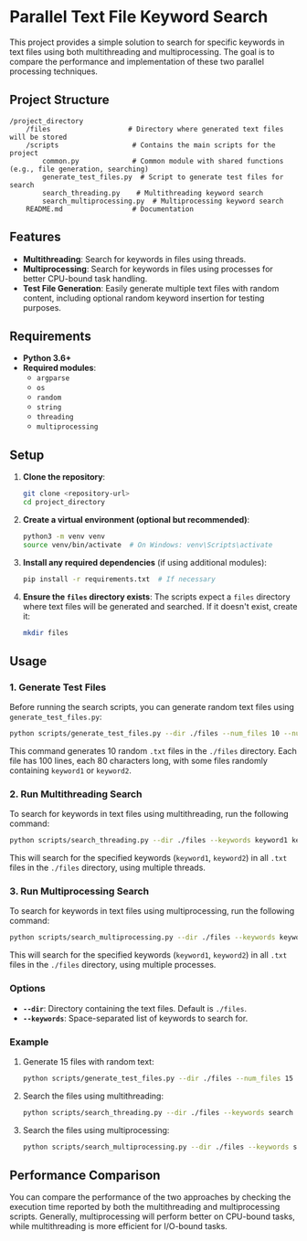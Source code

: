 
# Parallel Text File Keyword Search

This project provides a simple solution to search for specific keywords in text files using both multithreading and multiprocessing. The goal is to compare the performance and implementation of these two parallel processing techniques.

## Project Structure

```
/project_directory
    /files                   # Directory where generated text files will be stored
    /scripts                  # Contains the main scripts for the project
        common.py             # Common module with shared functions (e.g., file generation, searching)
        generate_test_files.py  # Script to generate test files for search
        search_threading.py    # Multithreading keyword search
        search_multiprocessing.py  # Multiprocessing keyword search
    README.md                 # Documentation
```

## Features

- **Multithreading**: Search for keywords in files using threads.
- **Multiprocessing**: Search for keywords in files using processes for better CPU-bound task handling.
- **Test File Generation**: Easily generate multiple text files with random content, including optional random keyword insertion for testing purposes.

## Requirements

- **Python 3.6+**
- **Required modules**:
  - `argparse`
  - `os`
  - `random`
  - `string`
  - `threading`
  - `multiprocessing`

## Setup

1. **Clone the repository**:
   ```bash
   git clone <repository-url>
   cd project_directory
   ```

2. **Create a virtual environment (optional but recommended)**:
   ```bash
   python3 -m venv venv
   source venv/bin/activate  # On Windows: venv\Scripts\activate
   ```

3. **Install any required dependencies** (if using additional modules):
   ```bash
   pip install -r requirements.txt  # If necessary
   ```

4. **Ensure the `files` directory exists**:
   The scripts expect a `files` directory where text files will be generated and searched. If it doesn't exist, create it:
   ```bash
   mkdir files
   ```

## Usage

### 1. Generate Test Files

Before running the search scripts, you can generate random text files using `generate_test_files.py`:

```bash
python scripts/generate_test_files.py --dir ./files --num_files 10 --num_lines 100 --line_length 80 --keywords keyword1 keyword2
```

This command generates 10 random `.txt` files in the `./files` directory. Each file has 100 lines, each 80 characters long, with some files randomly containing `keyword1` or `keyword2`.

### 2. Run Multithreading Search

To search for keywords in text files using multithreading, run the following command:

```bash
python scripts/search_threading.py --dir ./files --keywords keyword1 keyword2
```

This will search for the specified keywords (`keyword1`, `keyword2`) in all `.txt` files in the `./files` directory, using multiple threads.

### 3. Run Multiprocessing Search

To search for keywords in text files using multiprocessing, run the following command:

```bash
python scripts/search_multiprocessing.py --dir ./files --keywords keyword1 keyword2
```

This will search for the specified keywords (`keyword1`, `keyword2`) in all `.txt` files in the `./files` directory, using multiple processes.

### Options

- **`--dir`**: Directory containing the text files. Default is `./files`.
- **`--keywords`**: Space-separated list of keywords to search for.

### Example

1. Generate 15 files with random text:
   ```bash
   python scripts/generate_test_files.py --dir ./files --num_files 15 --num_lines 50 --line_length 60 --keywords search find
   ```

2. Search the files using multithreading:
   ```bash
   python scripts/search_threading.py --dir ./files --keywords search find
   ```

3. Search the files using multiprocessing:
   ```bash
   python scripts/search_multiprocessing.py --dir ./files --keywords search find
   ```

## Performance Comparison

You can compare the performance of the two approaches by checking the execution time reported by both the multithreading and multiprocessing scripts. Generally, multiprocessing will perform better on CPU-bound tasks, while multithreading is more efficient for I/O-bound tasks.